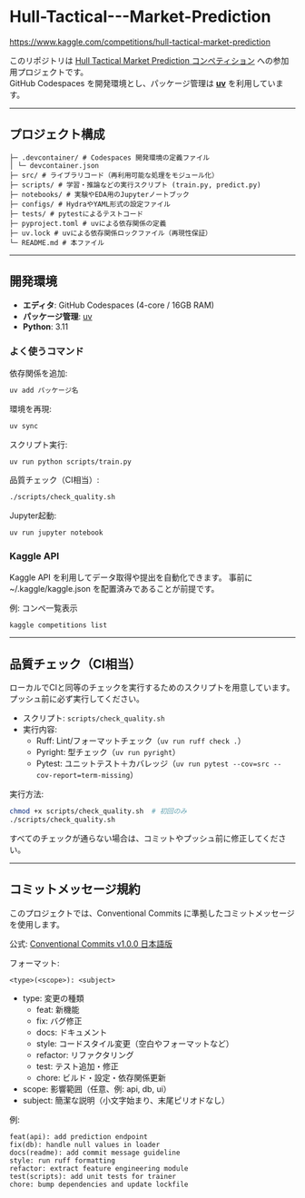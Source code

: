 # Hull-Tactical---Market-Prediction
https://www.kaggle.com/competitions/hull-tactical-market-prediction

このリポジトリは [Hull Tactical Market Prediction コンペティション](https://www.kaggle.com/competitions/hull-tactical-market-prediction) への参加用プロジェクトです。  
GitHub Codespaces を開発環境とし、パッケージ管理は **[uv](https://github.com/astral-sh/uv)** を利用しています。

---

## プロジェクト構成

```text
├─ .devcontainer/ # Codespaces 開発環境の定義ファイル
│ └─ devcontainer.json
├─ src/ # ライブラリコード（再利用可能な処理をモジュール化）
├─ scripts/ # 学習・推論などの実行スクリプト (train.py, predict.py)
├─ notebooks/ # 実験やEDA用のJupyterノートブック
├─ configs/ # HydraやYAML形式の設定ファイル
├─ tests/ # pytestによるテストコード
├─ pyproject.toml # uvによる依存関係の定義
├─ uv.lock # uvによる依存関係ロックファイル（再現性保証）
└─ README.md # 本ファイル
```

---

## 開発環境

- **エディタ**: GitHub Codespaces (4-core / 16GB RAM)  
- **パッケージ管理**: [uv](https://github.com/astral-sh/uv)  
- **Python**: 3.11  

### よく使うコマンド

依存関係を追加:

```bash
uv add パッケージ名
```

環境を再現:

```bash
uv sync
```

スクリプト実行:

```bash
uv run python scripts/train.py
```

品質チェック（CI相当）:

```bash
./scripts/check_quality.sh
```

Jupyter起動:

```bash
uv run jupyter notebook
```

### Kaggle API

Kaggle API を利用してデータ取得や提出を自動化できます。
事前に ~/.kaggle/kaggle.json を配置済みであることが前提です。

例: コンペ一覧表示

```bash
kaggle competitions list
```

---

## 品質チェック（CI相当）

ローカルでCIと同等のチェックを実行するためのスクリプトを用意しています。プッシュ前に必ず実行してください。

- スクリプト: `scripts/check_quality.sh`
- 実行内容:
  - Ruff: Lint/フォーマットチェック（`uv run ruff check .`）
  - Pyright: 型チェック（`uv run pyright`）
  - Pytest: ユニットテスト＋カバレッジ（`uv run pytest --cov=src --cov-report=term-missing`）

実行方法:

```bash
chmod +x scripts/check_quality.sh  # 初回のみ
./scripts/check_quality.sh
```

すべてのチェックが通らない場合は、コミットやプッシュ前に修正してください。

---

## コミットメッセージ規約

このプロジェクトでは、Conventional Commits に準拠したコミットメッセージを使用します。

公式: [Conventional Commits v1.0.0 日本語版](https://www.conventionalcommits.org/ja/v1.0.0/)

フォーマット:

```text
<type>(<scope>): <subject>
```

- type: 変更の種類
  - feat: 新機能
  - fix: バグ修正
  - docs: ドキュメント
  - style: コードスタイル変更（空白やフォーマットなど）
  - refactor: リファクタリング
  - test: テスト追加・修正
  - chore: ビルド・設定・依存関係更新
- scope: 影響範囲（任意、例: api, db, ui）
- subject: 簡潔な説明（小文字始まり、末尾ピリオドなし）

例:

```text
feat(api): add prediction endpoint
fix(db): handle null values in loader
docs(readme): add commit message guideline
style: run ruff formatting
refactor: extract feature engineering module
test(scripts): add unit tests for trainer
chore: bump dependencies and update lockfile
```
